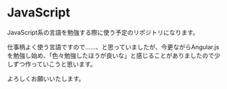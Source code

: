 # JavaScript
JavaScript系の言語を勉強する際に使う予定のリポジトリになります。

仕事柄よく使う言語ですので……、と思っていましたが、今更ながらAngular.jsを勉強し始め、「色々勉強したほうが良いな」と感じることがありましたので少しずつ作っていこうと思います。

よろしくお願いいたします。
